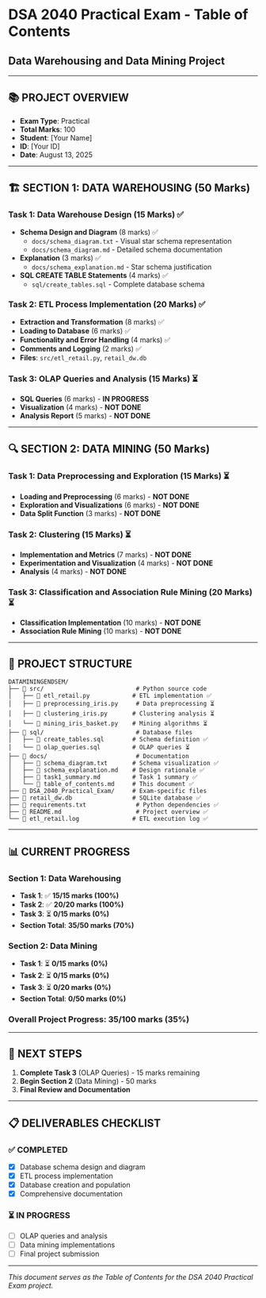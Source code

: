 # DSA 2040 Practical Exam - Table of Contents
## Data Warehousing and Data Mining Project

---

## 📚 **PROJECT OVERVIEW**
- **Exam Type**: Practical
- **Total Marks**: 100
- **Student**: [Your Name]
- **ID**: [Your ID]
- **Date**: August 13, 2025

---

## 🏗️ **SECTION 1: DATA WAREHOUSING (50 Marks)**

### **Task 1: Data Warehouse Design (15 Marks) ✅**
- **Schema Design and Diagram** (8 marks) ✅
  - `docs/schema_diagram.txt` - Visual star schema representation
  - `docs/schema_diagram.md` - Detailed schema documentation
- **Explanation** (3 marks) ✅
  - `docs/schema_explanation.md` - Star schema justification
- **SQL CREATE TABLE Statements** (4 marks) ✅
  - `sql/create_tables.sql` - Complete database schema

### **Task 2: ETL Process Implementation (20 Marks) ✅**
- **Extraction and Transformation** (8 marks) ✅
- **Loading to Database** (6 marks) ✅
- **Functionality and Error Handling** (4 marks) ✅
- **Comments and Logging** (2 marks) ✅
- **Files**: `src/etl_retail.py`, `retail_dw.db`

### **Task 3: OLAP Queries and Analysis (15 Marks) ⏳**
- **SQL Queries** (6 marks) - **IN PROGRESS**
- **Visualization** (4 marks) - **NOT DONE**
- **Analysis Report** (5 marks) - **NOT DONE**

---

## 🔍 **SECTION 2: DATA MINING (50 Marks)**

### **Task 1: Data Preprocessing and Exploration (15 Marks) ⏳**
- **Loading and Preprocessing** (6 marks) - **NOT DONE**
- **Exploration and Visualizations** (6 marks) - **NOT DONE**
- **Data Split Function** (3 marks) - **NOT DONE**

### **Task 2: Clustering (15 Marks) ⏳**
- **Implementation and Metrics** (7 marks) - **NOT DONE**
- **Experimentation and Visualization** (4 marks) - **NOT DONE**
- **Analysis** (4 marks) - **NOT DONE**

### **Task 3: Classification and Association Rule Mining (20 Marks) ⏳**
- **Classification Implementation** (10 marks) - **NOT DONE**
- **Association Rule Mining** (10 marks) - **NOT DONE**

---

## 📁 **PROJECT STRUCTURE**

```
DATAMININGENDSEM/
├── 📁 src/                          # Python source code
│   ├── 📄 etl_retail.py            # ETL implementation ✅
│   ├── 📄 preprocessing_iris.py     # Data preprocessing ⏳
│   ├── 📄 clustering_iris.py       # Clustering analysis ⏳
│   └── 📄 mining_iris_basket.py    # Mining algorithms ⏳
├── 📁 sql/                          # Database files
│   ├── 📄 create_tables.sql        # Schema definition ✅
│   └── 📄 olap_queries.sql         # OLAP queries ⏳
├── 📁 docs/                         # Documentation
│   ├── 📄 schema_diagram.txt       # Schema visualization ✅
│   ├── 📄 schema_explanation.md    # Design rationale ✅
│   ├── 📄 task1_summary.md         # Task 1 summary ✅
│   └── 📄 table_of_contents.md     # This document ✅
├── 📁 DSA_2040_Practical_Exam/     # Exam-specific files
├── 📄 retail_dw.db                 # SQLite database ✅
├── 📄 requirements.txt              # Python dependencies ✅
├── 📄 README.md                     # Project overview ✅
└── 📄 etl_retail.log               # ETL execution log ✅
```

---

## 📊 **CURRENT PROGRESS**

### **Section 1: Data Warehousing**
- **Task 1**: ✅ **15/15 marks (100%)**
- **Task 2**: ✅ **20/20 marks (100%)**
- **Task 3**: ⏳ **0/15 marks (0%)**
- **Section Total**: **35/50 marks (70%)**

### **Section 2: Data Mining**
- **Task 1**: ⏳ **0/15 marks (0%)**
- **Task 2**: ⏳ **0/15 marks (0%)**
- **Task 3**: ⏳ **0/20 marks (0%)**
- **Section Total**: **0/50 marks (0%)**

### **Overall Project Progress**: **35/100 marks (35%)**

---

## 🎯 **NEXT STEPS**

1. **Complete Task 3** (OLAP Queries) - 15 marks remaining
2. **Begin Section 2** (Data Mining) - 50 marks
3. **Final Review and Documentation**

---

## 📋 **DELIVERABLES CHECKLIST**

### **✅ COMPLETED**
- [x] Database schema design and diagram
- [x] ETL process implementation
- [x] Database creation and population
- [x] Comprehensive documentation

### **⏳ IN PROGRESS**
- [ ] OLAP queries and analysis
- [ ] Data mining implementations
- [ ] Final project submission

---

*This document serves as the Table of Contents for the DSA 2040 Practical Exam project.*

